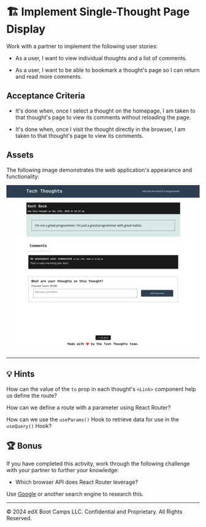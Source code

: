# 🏗️ Implement Single-Thought Page Display

Work with a partner to implement the following user stories:

* As a user, I want to view individual thoughts and a list of comments.

* As a user, I want to be able to bookmark a thought's page so I can return and read more comments.

## Acceptance Criteria

* It's done when, once I select a thought on the homepage, I am taken to that thought's page to view its comments without reloading the page.

* It's done when, once I visit the thought directly in the browser, I am taken to that thought's page to view its comments.

## Assets

The following image demonstrates the web application's appearance and functionality:

![The single-thought page displays the thought's information, a list of comments, and a form to add a new comment.](./Images/01-screenshot.png)

---

## 💡 Hints

How can the value of the `to` prop in each thought's `<Link>` component help us define the route?

How can we define a route with a parameter using React Router?

How can we use the `useParams()` Hook to retrieve data for use in the `useQuery()` Hook?

## 🏆 Bonus

If you have completed this activity, work through the following challenge with your partner to further your knowledge:

* Which browser API does React Router leverage?

Use [Google](https://www.google.com) or another search engine to research this.

---
© 2024 edX Boot Camps LLC. Confidential and Proprietary. All Rights Reserved.
